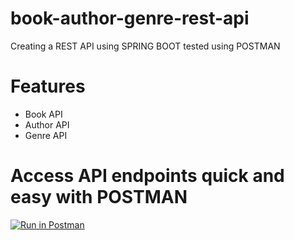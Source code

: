 # book-author-genre-rest-api
Creating a REST API using SPRING BOOT tested using POSTMAN

# Features 
- Book API
- Author API
- Genre API

# Access API endpoints quick and easy with POSTMAN 
[![Run in Postman](https://run.pstmn.io/button.svg)](https://app.getpostman.com/run-collection/26932885-8dd630c1-dc79-4a7d-a426-671d42f8aa7f?action=collection%2Ffork&source=rip_markdown&collection-url=entityId%3D26932885-8dd630c1-dc79-4a7d-a426-671d42f8aa7f%26entityType%3Dcollection%26workspaceId%3D1025f89f-d385-4194-8336-c923f55680b5)
